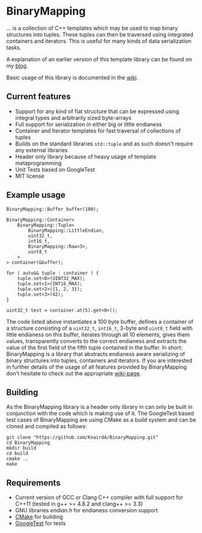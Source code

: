 # BinaryMapping

... is a collection of C++ templates which may be used to map binary structures into tuples. These tuples can then be traversed using integrated containers and iterators. This is useful for many kinds of data serialization tasks.

A explanation of an earlier version of this template library can be found on my [blog](http://blog.kummerlaender.eu/artikel/mapping-binary-structures-as-tuples-using-template-metaprogramming).

Basic usage of this library is documented in the [wiki](https://github.com/KnairdA/BinaryMapping/wiki/Basic-Usage).

## Current features

- Support for any kind of flat structure that can be expressed using integral types and arbitrarily sized byte-arrays
- Full support for serialization in either big or little endianess
- Container and Iterator templates for fast traversal of collections of tuples
- Builds on the standard libraries `std::tuple` and as such doesn't require any external libraries
- Header only library because of heavy usage of template metaprogramming
- Unit Tests based on GoogleTest
- MIT license

## Example usage

```
BinaryMapping::Buffer buffer(100);

BinaryMapping::Container<
	BinaryMapping::Tuple<
		BinaryMapping::LittleEndian,
		uint32_t,
		int16_t,
		BinaryMapping::Raw<3>,
		uint8_t
	>
> container(&buffer);

for ( auto&& tuple : container ) {
	tuple.set<0>(UINT32_MAX);
	tuple.set<1>(INT16_MAX);
	tuple.set<2>({1, 2, 3});
	tuple.set<3>(42);
}

uint32_t test = container.at(5).get<0>();
```

The code listed above instantiates a 100 byte buffer, defines a container of a structure consisting of a `uint32_t`, `int16_t`, 3-byte and `uint8_t` field with little endianess on this buffer, iterates through all 10 elements, gives them values, transparently converts to the correct endianess and extracts the value of the first field of the fifth tuple contained in the buffer.
In short: BinaryMapping is a library that abstracts endianess aware serializing of binary structures into tuples, containers and iterators.
If you are interested in further details of the usage of all features provided by BinaryMapping don't hesitate to check out the appropriate [wiki-page](https://github.com/KnairdA/BinaryMapping/wiki/Basic-Usage).

## Building

As the BinaryMapping library is a header only library in can only be built in conjunction with the code which is making use of it.
The GoogleTest based test cases of BinaryMapping are using CMake as a build system and can be cloned and compiled as follows:

```
git clone "https://github.com/KnairdA/BinaryMapping.git"
cd BinaryMapping
mkdir build
cd build
cmake ..
make
```

## Requirements

- Current version of GCC or Clang C++ compiler with full support for C++11 (tested in g++ >= 4.8.2 and clang++ >= 3.3)
- GNU libraries _endian.h_ for endianess conversion support
- [CMake](http://www.cmake.org/) for building
- [GoogleTest](http://code.google.com/p/googletest/) for tests
